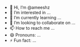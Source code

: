 - 👋 Hi, I’m @ameeshz
- 👀 I’m interested in ...
- 🌱 I’m currently learning ...
- 💞️ I’m looking to collaborate on ...
- 📫 How to reach me ...
- 😄 Pronouns: ...
- ⚡ Fun fact: ...

<!---
ameeshz/ameeshz is a ✨ special ✨ repository because its `README.md` (this file) appears on your GitHub profile.
You can click the Preview link to take a look at your changes.
--->
